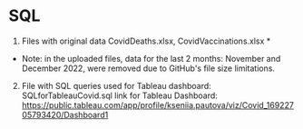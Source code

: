 # SQL

1) Files with original data CovidDeaths.xlsx, CovidVaccinations.xlsx *
* Note: in the uploaded files, data for the last 2 months: November and December 2022, were removed due to GitHub's file size limitations.

2) File with SQL queries used for Tableau dashboard: SQLforTableauCovid.sql 
   link for Tableau Dashboard: https://public.tableau.com/app/profile/kseniia.pautova/viz/Covid_16922705793420/Dashboard1

